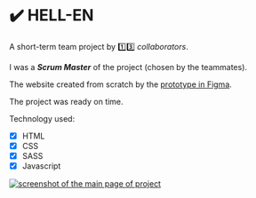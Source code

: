 # :heavy_check_mark: HELL-EN

A short-term team project by :one::three: _collaborators_.

I was a **_Scrum Master_** of the project (chosen by the teammates).

The website created from scratch by the
[prototype in Figma](https://www.figma.com/proto/uZMUZ8GHY42eg9JUsomuVV/Hell-En-project?node-id=1%3A4&scaling=scale-down-width).</br>

The project was ready on time.

Technology used:

- [x] HTML
- [x] CSS
- [x] SASS
- [x] Javascript

<a href="https://annasabbagh.github.io/HELL-EN--project/" target="_blank"><img src="https://github.com/annasabbagh/HELL-EN--project/blob/master/src/images/Hell-EN--screen.jpg" alt="screenshot of the main page of project"/></a>
